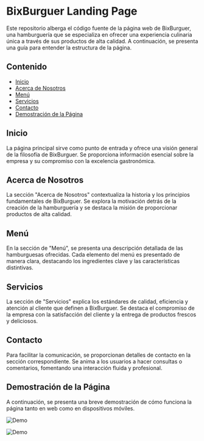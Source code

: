 # BixBurguer Landing Page

Este repositorio alberga el código fuente de la página web de BixBurguer, una hamburguería que se especializa en ofrecer una experiencia culinaria única a través de sus productos de alta calidad. A continuación, se presenta una guía para entender la estructura de la página.

## Contenido

- [Inicio](#inicio)
- [Acerca de Nosotros](#acerca-de-nosotros)
- [Menú](#menú)
- [Servicios](#servicios)
- [Contacto](#contacto)
- [Demostración de la Página](demostración-de-la-página)

## Inicio

La página principal sirve como punto de entrada y ofrece una visión general de la filosofía de BixBurguer. Se proporciona información esencial sobre la empresa y su compromiso con la excelencia gastronómica.

## Acerca de Nosotros

La sección "Acerca de Nosotros" contextualiza la historia y los principios fundamentales de BixBurguer. Se explora la motivación detrás de la creación de la hamburguería y se destaca la misión de proporcionar productos de alta calidad.

## Menú

En la sección de "Menú", se presenta una descripción detallada de las hamburguesas ofrecidas. Cada elemento del menú es presentado de manera clara, destacando los ingredientes clave y las características distintivas.

## Servicios

La sección de "Servicios" explica los estándares de calidad, eficiencia y atención al cliente que definen a BixBurguer. Se destaca el compromiso de la empresa con la satisfacción del cliente y la entrega de productos frescos y deliciosos.

## Contacto

Para facilitar la comunicación, se proporcionan detalles de contacto en la sección correspondiente. Se anima a los usuarios a hacer consultas o comentarios, fomentando una interacción fluida y profesional.

## Demostración de la Página

A continuación, se presenta una breve demostración de cómo funciona la página tanto en web como en dispositivos móviles.

![Demo](https://github.com/lumigamher/proyecto2/blob/main/sourse/movil.gif)

![Demo](https://github.com/lumigamher/proyecto2/blob/main/sourse/web.gif)